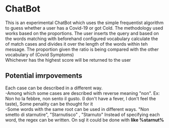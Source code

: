 # ChatBot
This is an experimental ChatBot which uses the simple frequentist algorithm to guess whether a user has a Covid-19 or got Cold. 
The methodology used works based on the proportions. The user inserts the query and based on the words matching with beforehand configured vocabulary calculate the <br>
of match cases and divides it over the length of the words within teh message. The proportion given the ratio is being compared with the other vocabulary of (Covid Symptoms) <br>
Whichever has the highest score will be returned to the user <br>
## Potential imrpovements
Each case can be described in a different way. <br>
-Among which some cases are described with reverse meaning "non". Ex: Non ho la febbre, non sento il gusto. (I don't have a fever, I don't feel the taste), Some penality can be thought for it <br>
-Some words with the same root can be used in different ways. "Non smetto di starnutire", "Starnutisco" , "Starnuto" Instead of specifying each word, the regex can be written. On sql it could be done with <b>like %starnut%<b/>
